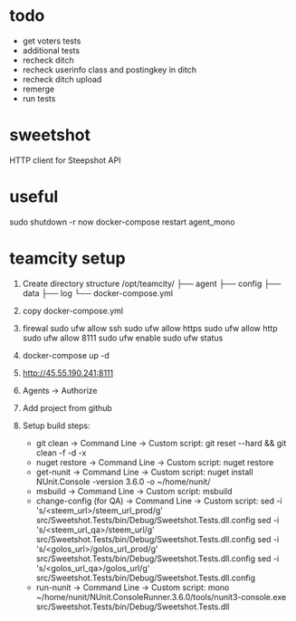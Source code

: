 # todo
- get voters tests
- additional tests
- recheck ditch
- recheck userinfo class and postingkey in ditch
- recheck ditch upload
- remerge
- run tests

# sweetshot
HTTP client for Steepshot API

# useful
sudo shutdown -r now
docker-compose restart agent_mono

# teamcity setup
1) Create directory structure
/opt/teamcity/
├── agent
├── config
├── data
├── log
└── docker-compose.yml

2) copy docker-compose.yml

3) firewal
sudo ufw allow ssh
sudo ufw allow https
sudo ufw allow http
sudo ufw allow 8111
sudo ufw enable
sudo ufw status

4) docker-compose up -d

5) http://45.55.190.241:8111

6) Agents -> Authorize

7) Add project from github

8) Setup build steps:
    - git clean -> Command Line -> Custom script: git reset --hard && git clean -f -d -x
    - nuget restore -> Command Line -> Custom script: nuget restore
    - get-nunit -> Command Line -> Custom script: nuget install NUnit.Console -version 3.6.0 -o ~/home/nunit/
    - msbuild -> Command Line -> Custom script: msbuild
    - change-config (for QA) -> Command Line -> Custom script: 
      sed -i 's/\<steem_url\>/steem_url_prod/g' src/Sweetshot.Tests/bin/Debug/Sweetshot.Tests.dll.config
      sed -i 's/\<steem_url_qa\>/steem_url/g' src/Sweetshot.Tests/bin/Debug/Sweetshot.Tests.dll.config
      sed -i 's/\<golos_url\>/golos_url_prod/g' src/Sweetshot.Tests/bin/Debug/Sweetshot.Tests.dll.config
      sed -i 's/\<golos_url_qa\>/golos_url/g' src/Sweetshot.Tests/bin/Debug/Sweetshot.Tests.dll.config
    - run-nunit -> Command Line -> Custom script: mono ~/home/nunit/NUnit.ConsoleRunner.3.6.0/tools/nunit3-console.exe src/Sweetshot.Tests/bin/Debug/Sweetshot.Tests.dll